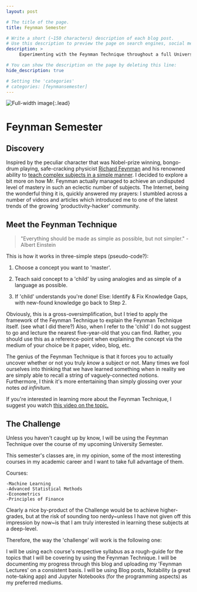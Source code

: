 ```yaml
---
layout: post

# The title of the page.
title: Feynman Semester

# Write a short (~150 characters) description of each blog post.
# Use this description to preview the page on search engines, social media, etc.
description: >
     Experimenting with the Feynman Technique throughout a full University semester.

# You can show the description on the page by deleting this line:
hide_description: true

# Setting the 'categories' 
# categories: [feynmansemester]
---
```


![Full-width image](/assets/img/feynman_quote){:.lead}

# Feynman Semester

## Discovery

Inspired by the peculiar character that was Nobel-prize winning, bongo-drum playing, safe-cracking physicist [Richard Feynman](http://www.feynman.com/ "Richard P. Feynman") and his renowned ability to [teach complex subjects in a simple manner](https://www.gatesnotes.com/Education/The-Best-Teacher-I-Never-Had "Take it from Bill Gates."). 
I decided to explore a bit more on how Mr. Feynman actually managed to achieve an undisputed level of mastery in such an eclectic number of subjects.
The Internet, being the wonderful thing it is, quickly answered my prayers: I stumbled across a number of videos and articles which introduced me to one of the latest trends of the growing 'productivity-hacker' community.

## Meet the Feynman Technique

> "Everything should be made as simple as possible, but not simpler." -Albert Einstein

This is how it works in three-simple steps (pseudo-code?):

1. Choose a concept you want to 'master'.

2. Teach said concept to a 'child' by using analogies and as simple of a language as possible.

3. If 'child' understands you're done! Else: Identify & Fix Knowledge Gaps, with new-found knowledge go back to Step 2.

Obviously, this is a gross-oversimplification, but I tried to apply the framework of the Feynman Technique to explain the Feynman Technique itself. (see what I did there?)
Also, when I refer to the 'child' I do not suggest to go and lecture the nearest five-year-old that you can find. Rather, you should use this as a reference-point when explaining the concept via the medium of your choice be it paper, video, blog, etc. 

The genius of the Feynman Technique is that it forces you to actually uncover whether or not you truly *know* a subject or not. Many times we fool ourselves into thinking that we have learned something when in reality we are simply able to recall a string of vaguely-connected notions. Furthermore, I think it's more entertaining than simply glossing over your notes *ad infinitum*.

If you're interested in learning more about the Feynman Technique, I suggest you watch [this video on the topic.](https://www.youtube.com/watch?v=MlJdMr3O5J4)

## The Challenge

Unless you haven't caught up by know, I will be using the Feynman Technique over the course of my upcoming University Semester. 

This semester's classes are, in my opinion, some of the most interesting courses in my academic career and I want to take full advantage of them. 

Courses:

    -Machine Learning
    -Advanced Statistical Methods
    -Econometrics
    -Principles of Finance

Clearly a nice by-product of the Challenge would be to achieve higher-grades, but at the risk of sounding too nerdy~unless I have not given off this impression by now~is that I am truly interested in learning these subjects at a deep-level.

Therefore, the way the 'challenge' will work is the following one: 

I will be using each course's respective syllabus as a rough-guide for the topics that I will be covering by using the Feynman Technique. I will be documenting my progress through this blog and uploading my 'Feynman Lectures' on a consistent basis. I will be using Blog posts, Notability (a great note-taking app) and Jupyter Notebooks (for the programming aspects) as my preferred mediums.






